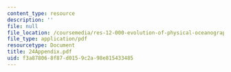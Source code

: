 ```yaml
---
content_type: resource
description: ''
file: null
file_location: /coursemedia/res-12-000-evolution-of-physical-oceanography-spring-2007/f3a878068f87d0159c2a98e815433485_24Appendix.pdf
file_type: application/pdf
resourcetype: Document
title: 24Appendix.pdf
uid: f3a87806-8f87-d015-9c2a-98e815433485
---
```

